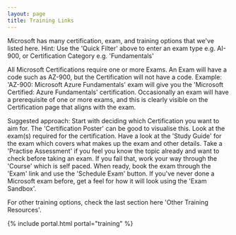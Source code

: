 ```yaml
---
layout: page
title: Training Links
---
```



Microsoft has many certification, exam, and training options that we've listed here.
Hint: Use the 'Quick Filter' above to enter an exam type e.g. AI-900, or Certification Category e.g. 'Fundamentals'

All Microsoft Certifications require one or more Exams. An Exam will have a code such as AZ-900, but the Certification will not have a code. 
Example: 'AZ-900: Microsoft Azure Fundamentals' exam will give you the 'Microsoft Certified: Azure Fundamentals' certification.
Occasionally an exam will have a prerequisite of one or more exams, and this is clearly visible on the Certification page that aligns with the exam.

Suggested approach: Start with deciding which Certification you want to aim for. The 'Certification Poster' can be good to visualise this. Look at the exam(s) required for the certification.
Have a look at the 'Study Guide' for the exam which covers what makes up the exam and other details. Take a 'Practise Assessment' if you feel you know the topic already and want to check before taking an exam. If you fail that, work your way through the 'Course' which is self paced.
When ready, book the exam through the 'Exam' link and use the 'Schedule Exam' button. If you've never done a Microsoft exam before, get a feel for how it will look using the 'Exam Sandbox'.

For other training options, check the last section here 'Other Training Resources'.


{% include portal.html portal="training" %}
